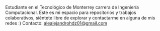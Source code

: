 Estudiante en el Tecnológico de Monterrey carrera de Ingeniería Computacional.
Este es mi espacio para repositorios y trabajos colaborativos, siéntete libre
de explorar y contactarme en alguna de mis redes :)
Contacto: alealejandrohdz01@gmail.com
